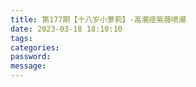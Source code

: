 ```yaml
---
title: 第177期【十八岁小萝莉】-高潮痉紫薇喷潮
date: 2023-03-18 18:10:10
tags:
categories:
password:
message:
---
```

